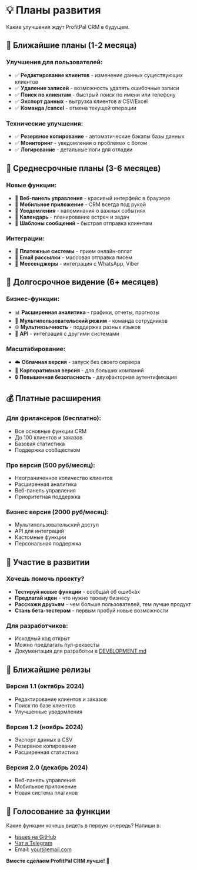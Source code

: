 # 💡 Планы развития

Какие улучшения ждут ProfitPal CRM в будущем.

## 🎯 Ближайшие планы (1-2 месяца)

### Улучшения для пользователей:
- ✅ **Редактирование клиентов** - изменение данных существующих клиентов
- ✅ **Удаление записей** - возможность удалять ошибочные записи  
- ✅ **Поиск по клиентам** - быстрый поиск по имени или телефону
- ✅ **Экспорт данных** - выгрузка клиентов в CSV/Excel
- ✅ **Команда /cancel** - отмена текущей операции

### Технические улучшения:
- ✅ **Резервное копирование** - автоматические бэкапы базы данных
- ✅ **Мониторинг** - уведомления о проблемах с ботом
- ✅ **Логирование** - детальные логи для отладки

## 🚀 Среднесрочные планы (3-6 месяцев)

### Новые функции:
- 🔄 **Веб-панель управления** - красивый интерфейс в браузере
- 🔄 **Мобильное приложение** - CRM всегда под рукой
- 🔄 **Уведомления** - напоминания о важных событиях
- 🔄 **Календарь** - планирование встреч и задач
- 🔄 **Шаблоны сообщений** - быстрая отправка клиентам

### Интеграции:
- 🔄 **Платежные системы** - прием онлайн-оплат
- 🔄 **Email рассылки** - массовая отправка писем
- 🔄 **Мессенджеры** - интеграция с WhatsApp, Viber

## 🌟 Долгосрочное видение (6+ месяцев)

### Бизнес-функции:
- 📊 **Расширенная аналитика** - графики, отчеты, прогнозы
- 👥 **Мультипользовательский режим** - команда сотрудников
- 🌐 **Мультиязычность** - поддержка разных языков
- 🔌 **API** - интеграция с другими системами

### Масштабирование:
- ☁️ **Облачная версия** - запуск без своего сервера
- 🏢 **Корпоративная версия** - для больших компаний
- 🔒 **Повышенная безопасность** - двухфакторная аутентификация

## 💰 Платные расширения

### Для фрилансеров (бесплатно):
- Все основные функции CRM
- До 100 клиентов и заказов
- Базовая статистика
- Поддержка сообществом

### Про версия (500 руб/месяц):
- Неограниченное количество клиентов
- Расширенная аналитика
- Веб-панель управления
- Приоритетная поддержка

### Бизнес версия (2000 руб/месяц):
- Мультипользовательский доступ
- API для интеграций
- Кастомные функции
- Персональная поддержка

## 🤝 Участие в развитии

### Хочешь помочь проекту?
- **Тестируй новые функции** - сообщай об ошибках
- **Предлагай идеи** - что нужно твоему бизнесу
- **Расскажи друзьям** - чем больше пользователей, тем лучше продукт
- **Стань бета-тестером** - первым пробуй новые возможности

### Для разработчиков:
- Исходный код открыт
- Можно предлагать пул-реквесты
- Документация для разработки в [DEVELOPMENT.md](DEVELOPMENT.md)

## 📅 Ближайшие релизы

### Версия 1.1 (октябрь 2024)
- Редактирование клиентов и заказов
- Поиск по базе клиентов
- Улучшенные уведомления

### Версия 1.2 (ноябрь 2024)
- Экспорт данных в CSV
- Резервное копирование
- Расширенная статистика

### Версия 2.0 (декабрь 2024)
- Веб-панель управления
- Мобильное приложение
- Новая система плагинов

## 💬 Голосование за функции

Какие функции хочешь видеть в первую очередь? Напиши в:
- [Issues на GitHub](https://github.com/yourusername/crm-bot-professional/issues)
- [Чат в Telegram](https://t.me/your_chat)
- Email: your@email.com

**Вместе сделаем ProfitPal CRM лучше! 🚀**
